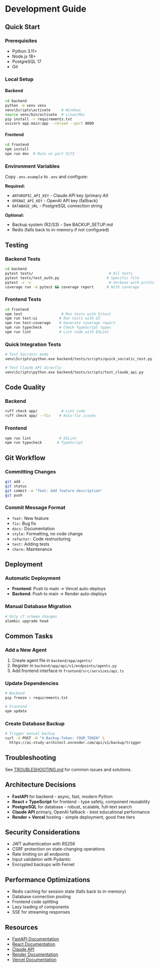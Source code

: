 # Development Guide

## Quick Start

### Prerequisites
- Python 3.11+
- Node.js 18+
- PostgreSQL 17
- Git

### Local Setup

#### Backend
```bash
cd backend
python -m venv venv
venv\Scripts\activate     # Windows
source venv/bin/activate  # Linux/Mac
pip install -r requirements.txt
uvicorn app.main:app --reload --port 8000
```

#### Frontend
```bash
cd frontend
npm install
npm run dev  # Runs on port 5173
```

### Environment Variables
Copy `.env.example` to `.env` and configure:

**Required:**
- `ANTHROPIC_API_KEY` - Claude API key (primary AI)
- `OPENAI_API_KEY` - OpenAI API key (fallback)
- `DATABASE_URL` - PostgreSQL connection string

**Optional:**
- Backup system (R2/S3) - See BACKUP_SETUP.md
- Redis (falls back to in-memory if not configured)

## Testing

### Backend Tests
```bash
cd backend
pytest tests/                                   # All tests
pytest tests/test_auth.py                      # Specific file
pytest -v -s                                    # Verbose with prints
coverage run -m pytest && coverage report      # With coverage
```

### Frontend Tests
```bash
cd frontend
npm test                  # Run tests with Vitest
npm run test:ui          # Run tests with UI
npm run test:coverage    # Generate coverage report
npm run typecheck        # Check TypeScript types
npm run lint             # Lint code with ESLint
```

### Quick Integration Tests
```bash
# Test Socratic mode
venv\Scripts\python.exe backend/tests/scripts/quick_socratic_test.py

# Test Claude API directly
venv\Scripts\python.exe backend/tests/scripts/test_claude_api.py
```

## Code Quality

### Backend
```bash
ruff check app/           # Lint code
ruff check app/ --fix    # Auto-fix issues
```

### Frontend
```bash
npm run lint             # ESLint
npm run typecheck       # TypeScript
```

## Git Workflow

### Committing Changes
```bash
git add .
git status
git commit -m "feat: Add feature description"
git push
```

### Commit Message Format
- `feat:` New feature
- `fix:` Bug fix
- `docs:` Documentation
- `style:` Formatting, no code change
- `refactor:` Code restructuring
- `test:` Adding tests
- `chore:` Maintenance

## Deployment

### Automatic Deployment
- **Frontend**: Push to main → Vercel auto-deploys
- **Backend**: Push to main → Render auto-deploys

### Manual Database Migration
```bash
# Only if schema changes
alembic upgrade head
```

## Common Tasks

### Add a New Agent
1. Create agent file in `backend/app/agents/`
2. Register in `backend/app/api/v1/endpoints/agents.py`
3. Add frontend interface in `frontend/src/services/api.ts`

### Update Dependencies
```bash
# Backend
pip freeze > requirements.txt

# Frontend
npm update
```

### Create Database Backup
```bash
# Trigger manual backup
curl -X POST -H "X-Backup-Token: YOUR_TOKEN" \
  https://ai-study-architect.onrender.com/api/v1/backup/trigger
```

## Troubleshooting

See [TROUBLESHOOTING.md](TROUBLESHOOTING.md) for common issues and solutions.

## Architecture Decisions

- **FastAPI** for backend - async, fast, modern Python
- **React + TypeScript** for frontend - type safety, component reusability
- **PostgreSQL** for database - robust, scalable, full-text search
- **Claude API** primary, OpenAI fallback - best educational performance
- **Render + Vercel** hosting - simple deployment, good free tiers

## Security Considerations

- JWT authentication with RS256
- CSRF protection on state-changing operations
- Rate limiting on all endpoints
- Input validation with Pydantic
- Encrypted backups with Fernet

## Performance Optimizations

- Redis caching for session state (falls back to in-memory)
- Database connection pooling
- Frontend code splitting
- Lazy loading of components
- SSE for streaming responses

## Resources

- [FastAPI Documentation](https://fastapi.tiangolo.com/)
- [React Documentation](https://react.dev/)
- [Claude API](https://docs.anthropic.com/)
- [Render Documentation](https://render.com/docs)
- [Vercel Documentation](https://vercel.com/docs)